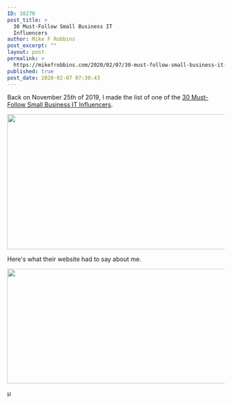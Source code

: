 ```yaml
---
ID: 18270
post_title: >
  30 Must-Follow Small Business IT
  Influencers
author: Mike F Robbins
post_excerpt: ""
layout: post
permalink: >
  https://mikefrobbins.com/2020/02/07/30-must-follow-small-business-it-influencers/
published: true
post_date: 2020-02-07 07:30:43
---
```

Back on November 25th of 2019, I made the list of one of the <a href="https://biztechmagazine.com/article/2019/11/30-must-follow-small-business-it-influencers" target="_blank" rel="noopener noreferrer">30 Must-Follow Small Business IT Influencers</a>.

<a href="https://biztechmagazine.com/article/2019/11/30-must-follow-small-business-it-influencers"><img class="alignnone wp-image-18271 size-full" src="https://mikefrobbins.com/wp-content/uploads/2020/02/30-must-follow2019.jpg" alt="" width="900" height="313" /></a>

Here's what their website had to say about me.

<a href="https://biztechmagazine.com/article/2019/11/30-must-follow-small-business-it-influencers"><img class="alignnone wp-image-18272 size-full" src="https://mikefrobbins.com/wp-content/uploads/2020/02/30-influencers-to-follow.jpg" alt="" width="700" height="266" /></a>

µ
